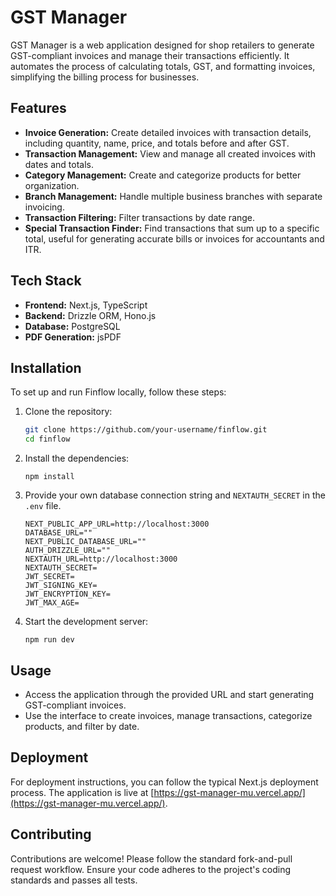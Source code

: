 # GST Manager

GST Manager is a web application designed for shop retailers to generate GST-compliant invoices and manage their transactions efficiently. It automates the process of calculating totals, GST, and formatting invoices, simplifying the billing process for businesses.

## Features

- **Invoice Generation:** Create detailed invoices with transaction details, including quantity, name, price, and totals before and after GST.
- **Transaction Management:** View and manage all created invoices with dates and totals.
- **Category Management:** Create and categorize products for better organization.
- **Branch Management:** Handle multiple business branches with separate invoicing.
- **Transaction Filtering:** Filter transactions by date range.
- **Special Transaction Finder:** Find transactions that sum up to a specific total, useful for generating accurate bills or invoices for accountants and ITR.

## Tech Stack

- **Frontend:** Next.js, TypeScript
- **Backend:** Drizzle ORM, Hono.js
- **Database:** PostgreSQL
- **PDF Generation:** jsPDF

## Installation

To set up and run Finflow locally, follow these steps:

1. Clone the repository:

   ```bash
   git clone https://github.com/your-username/finflow.git
   cd finflow
   ```

2. Install the dependencies:

   ```
   npm install
   ```

3. Provide your own database connection string and `NEXTAUTH_SECRET` in the `.env` file.

   ```env
   NEXT_PUBLIC_APP_URL=http://localhost:3000
   DATABASE_URL=""
   NEXT_PUBLIC_DATABASE_URL=""
   AUTH_DRIZZLE_URL=""
   NEXTAUTH_URL=http://localhost:3000
   NEXTAUTH_SECRET=
   JWT_SECRET=
   JWT_SIGNING_KEY=
   JWT_ENCRYPTION_KEY=
   JWT_MAX_AGE=
   ```

4. Start the development server:
   ```
   npm run dev
   ```

## Usage

- Access the application through the provided URL and start generating GST-compliant invoices.
- Use the interface to create invoices, manage transactions, categorize products, and filter by date.

## Deployment

For deployment instructions, you can follow the typical Next.js deployment process. The application is live at [https://gst-manager-mu.vercel.app/](https://gst-manager-mu.vercel.app/).

## Contributing

Contributions are welcome! Please follow the standard fork-and-pull request workflow. Ensure your code adheres to the project's coding standards and passes all tests.
